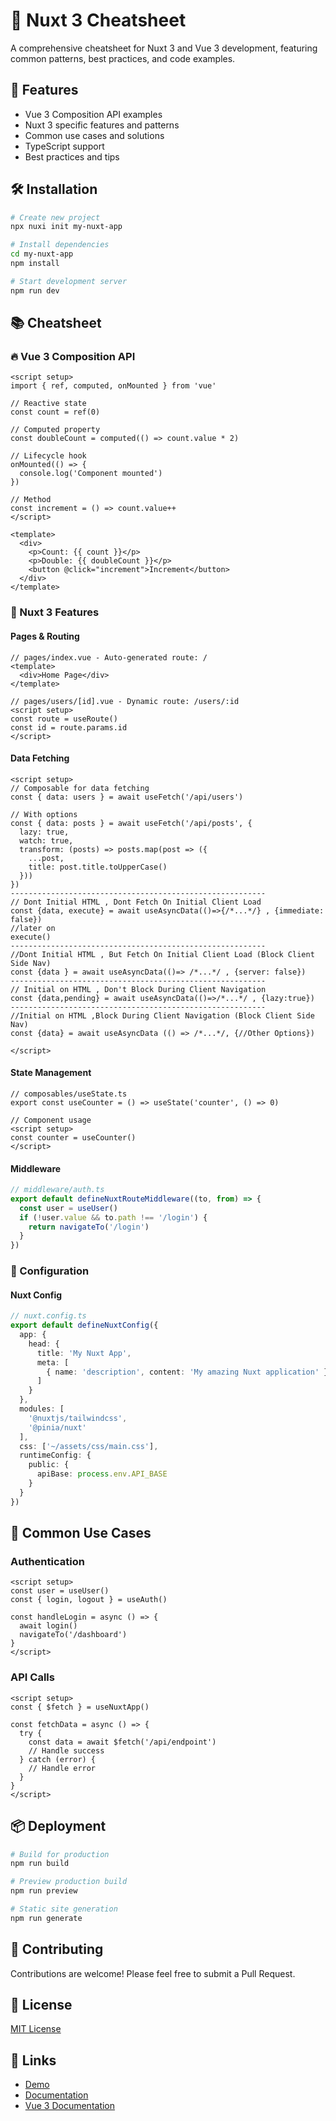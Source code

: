 # 🚀 Nuxt 3 Cheatsheet

A comprehensive cheatsheet for Nuxt 3 and Vue 3 development, featuring common patterns, best practices, and code examples.

## 🌟 Features

- Vue 3 Composition API examples
- Nuxt 3 specific features and patterns
- Common use cases and solutions
- TypeScript support
- Best practices and tips

## 🛠 Installation

```bash
# Create new project
npx nuxi init my-nuxt-app

# Install dependencies
cd my-nuxt-app
npm install

# Start development server
npm run dev
```

## 📚 Cheatsheet

### 🔥 Vue 3 Composition API

```vue
<script setup>
import { ref, computed, onMounted } from 'vue'

// Reactive state
const count = ref(0)

// Computed property
const doubleCount = computed(() => count.value * 2)

// Lifecycle hook
onMounted(() => {
  console.log('Component mounted')
})

// Method
const increment = () => count.value++
</script>

<template>
  <div>
    <p>Count: {{ count }}</p>
    <p>Double: {{ doubleCount }}</p>
    <button @click="increment">Increment</button>
  </div>
</template>
```

### 🎯 Nuxt 3 Features

#### Pages & Routing
```vue
// pages/index.vue - Auto-generated route: /
<template>
  <div>Home Page</div>
</template>

// pages/users/[id].vue - Dynamic route: /users/:id
<script setup>
const route = useRoute()
const id = route.params.id
</script>
```

#### Data Fetching
```vue
<script setup>
// Composable for data fetching
const { data: users } = await useFetch('/api/users')

// With options
const { data: posts } = await useFetch('/api/posts', {
  lazy: true,
  watch: true,
  transform: (posts) => posts.map(post => ({
    ...post,
    title: post.title.toUpperCase()
  }))
})
---------------------------------------------------------
// Dont Initial HTML , Dont Fetch On Initial Client Load
const {data, execute} = await useAsyncData(()=>{/*...*/} , {immediate: false})
//later on
execute()
---------------------------------------------------------
//Dont Initial HTML , But Fetch On Initial Client Load (Block Client Side Nav)
const {data } = await useAsyncData(()=> /*...*/ , {server: false})
---------------------------------------------------------
// Initial on HTML , Don't Block During Client Navigation
const {data,pending} = await useAsyncData(()=>/*...*/ , {lazy:true})
---------------------------------------------------------
//Initial on HTML ,Block During Client Navigation (Block Client Side Nav)
const {data} = await useAsyncData (() => /*...*/, {//Other Options})

</script>
```

#### State Management
```vue
// composables/useState.ts
export const useCounter = () => useState('counter', () => 0)

// Component usage
<script setup>
const counter = useCounter()
</script>
```

#### Middleware
```ts
// middleware/auth.ts
export default defineNuxtRouteMiddleware((to, from) => {
  const user = useUser()
  if (!user.value && to.path !== '/login') {
    return navigateTo('/login')
  }
})
```

### 🔧 Configuration

#### Nuxt Config
```ts
// nuxt.config.ts
export default defineNuxtConfig({
  app: {
    head: {
      title: 'My Nuxt App',
      meta: [
        { name: 'description', content: 'My amazing Nuxt application' }
      ]
    }
  },
  modules: [
    '@nuxtjs/tailwindcss',
    '@pinia/nuxt'
  ],
  css: ['~/assets/css/main.css'],
  runtimeConfig: {
    public: {
      apiBase: process.env.API_BASE
    }
  }
})
```

## 🚦 Common Use Cases

### Authentication
```vue
<script setup>
const user = useUser()
const { login, logout } = useAuth()

const handleLogin = async () => {
  await login()
  navigateTo('/dashboard')
}
</script>
```

### API Calls
```vue
<script setup>
const { $fetch } = useNuxtApp()

const fetchData = async () => {
  try {
    const data = await $fetch('/api/endpoint')
    // Handle success
  } catch (error) {
    // Handle error
  }
}
</script>
```

## 📦 Deployment

```bash
# Build for production
npm run build

# Preview production build
npm run preview

# Static site generation
npm run generate
```

## 🤝 Contributing

Contributions are welcome! Please feel free to submit a Pull Request.

## 📝 License

[MIT License](LICENSE)

## 🔗 Links

- [Demo](https://nuxt3-cheatsheet-demo.netlify.app)
- [Documentation](https://nuxt.com/docs)
- [Vue 3 Documentation](https://vuejs.org/)